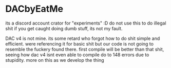 # DACbyEatMe

its a discord account crator for "experiments" :D
do not use this to do illegal shit
if you get caught doing dumb stuff, its not my fault. 

DAC v4 is not mine. its some retard who forgot how to do shit simple and efficient. 
were referencing it for basic shit but our code is not going to resemble the fuckery found there.
first compile will be better than that shit, seeing how dac v4 isnt even able to compile do to 148 errors due to stupidity.
more on this as we develop the thing
